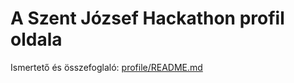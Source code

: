 # A Szent József Hackathon profil oldala

Ismertető és összefoglaló: [profile/README.md](/profile/README.md)
